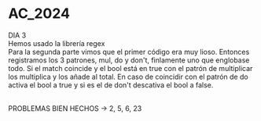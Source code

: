 # AC_2024
DIA 3
<br>
Hemos usado la librería regex
<br>
Para la segunda parte vimos que el primer código era muy lioso. Entonces registramos los 3 patrones, mul, do y don't, finlamente uno que englobase todo. Si el match coincide y el bool está en true con el patrón de multiplicar los multiplica y los añade al total. En caso de coincidir con el patrón de do activa el bool a true y si es el de don't descativa el bool a false.
<br><br>


PROBLEMAS BIEN HECHOS -> 2, 5, 6, 23
